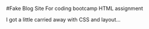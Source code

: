 #Fake Blog Site For coding bootcamp HTML assignment

I got a little carried away with CSS and layout...
